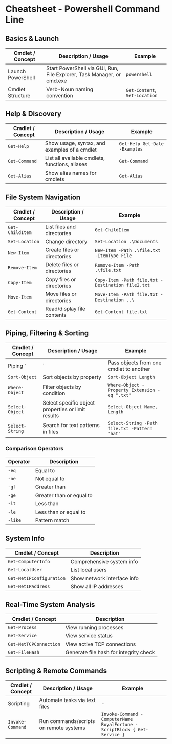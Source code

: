 # Cheatsheet - Powershell Command Line

## Basics & Launch
| Cmdlet / Concept | Description / Usage | Example |
|-----------------|-------------------|---------|
| Launch PowerShell | Start PowerShell via GUI, Run, File Explorer, Task Manager, or cmd.exe | `powershell` |
| Cmdlet Structure | Verb-Noun naming convention | `Get-Content`, `Set-Location` |

## Help & Discovery
| Cmdlet / Concept | Description / Usage | Example |
|-----------------|-------------------|---------|
| `Get-Help` | Show usage, syntax, and examples of a cmdlet | `Get-Help Get-Date -Examples` |
| `Get-Command` | List all available cmdlets, functions, aliases | `Get-Command` |
| `Get-Alias` | Show alias names for cmdlets | `Get-Alias` |

## File System Navigation
| Cmdlet / Concept | Description / Usage | Example |
|-----------------|-------------------|---------|
| `Get-ChildItem` | List files and directories | `Get-ChildItem` |
| `Set-Location` | Change directory | `Set-Location .\Documents` |
| `New-Item` | Create files or directories | `New-Item -Path .\file.txt -ItemType File` |
| `Remove-Item` | Delete files or directories | `Remove-Item -Path .\file.txt` |
| `Copy-Item` | Copy files or directories | `Copy-Item -Path file.txt -Destination file2.txt` |
| `Move-Item` | Move files or directories | `Move-Item -Path file.txt -Destination ..\` |
| `Get-Content` | Read/display file contents | `Get-Content file.txt` |

## Piping, Filtering & Sorting
| Cmdlet / Concept | Description / Usage | Example |
|-----------------|-------------------|---------|
| Piping `|` | Pass objects from one cmdlet to another | `Get-ChildItem | Sort-Object Length` |
| `Sort-Object` | Sort objects by property | `Sort-Object Length` |
| `Where-Object` | Filter objects by condition | `Where-Object -Property Extension -eq ".txt"` |
| `Select-Object` | Select specific object properties or limit results | `Select-Object Name, Length` |
| `Select-String` | Search for text patterns in files | `Select-String -Path file.txt -Pattern "hat"` |

### Comparison Operators
| Operator | Description |
|---------|-------------|
| `-eq` | Equal to |
| `-ne` | Not equal to |
| `-gt` | Greater than |
| `-ge` | Greater than or equal to |
| `-lt` | Less than |
| `-le` | Less than or equal to |
| `-like` | Pattern match |

## System Info
| Cmdlet / Concept | Description |
|-----------------|-------------|
| `Get-ComputerInfo` | Comprehensive system info |
| `Get-LocalUser` | List local users |
| `Get-NetIPConfiguration` | Show network interface info |
| `Get-NetIPAddress` | Show all IP addresses |

## Real-Time System Analysis
| Cmdlet / Concept | Description |
|-----------------|-------------|
| `Get-Process` | View running processes |
| `Get-Service` | View service status |
| `Get-NetTCPConnection` | View active TCP connections |
| `Get-FileHash` | Generate file hash for integrity check |

## Scripting & Remote Commands
| Cmdlet / Concept | Description / Usage | Example |
|-----------------|-------------------|---------|
| Scripting | Automate tasks via text files | - |
| `Invoke-Command` | Run commands/scripts on remote systems | `Invoke-Command -ComputerName RoyalFortune -ScriptBlock { Get-Service }` |
